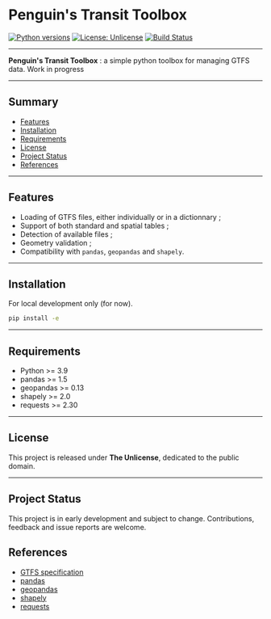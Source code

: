 # Penguin's Transit Toolbox

[![Python versions](https://img.shields.io/pypi/pyversions/gtfs_tools.svg)](https://pypi.org/project/gtfs_tools/)
[![License: Unlicense](https://img.shields.io/badge/license-Unlicense-blue.svg)](https://unlicense.org/)
[![Build Status](https://github.com/yourname/gtfs_tools/actions/workflows/tests.yml/badge.svg)](https://github.com/mxncmrchnd/penguinstransittoolbox/actions)

---

**Penguin's Transit Toolbox** :  a simple python toolbox for managing GTFS data. Work in progress

---

## Summary

- [Features](#features)
- [Installation](#installation)
- [Requirements](#requirements)
- [License](#license)
- [Project Status](#project-status)
- [References](#references)

---

## Features

- Loading of GTFS files, either individually or in a dictionnary ;
- Support of both standard and spatial tables ;
- Detection of available files ;
- Geometry validation ;
- Compatibility with `pandas`, `geopandas` and `shapely`.

---

## Installation

For local development only (for now).
```bash
pip install -e
```

---

## Requirements

- Python >= 3.9
- pandas >= 1.5
- geopandas >= 0.13
- shapely >= 2.0
- requests >= 2.30

---

## License

This project is released under **The Unlicense**, dedicated to the public domain.

---

## Project Status

This project is in early development and subject to change.
Contributions, feedback and issue reports are welcome.

## References

- [GTFS specification](https://gtfs.org/fr/)
- [pandas](https://pandas.pydata.org/)
- [geopandas](https://geopandas.org/en/stable/)
- [shapely](https://shapely.readthedocs.io/en/stable/manual.html)
- [requests](https://requests.readthedocs.io/en/latest/)
